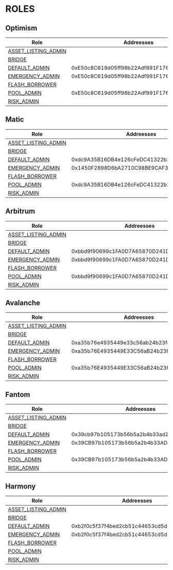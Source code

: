 # ROLES

## Optimism
| Role | Addreesses |
|------|------------|
| [ASSET_LISTING_ADMIN](../out/PERMISSIONS_V3.md#asset_listing_admin) |  |
| [BRIDGE](../out/PERMISSIONS_V3.md#bridge) |  |
| [DEFAULT_ADMIN](../out/PERMISSIONS_V3.md#default_admin) | 0xE50c8C619d05ff98b22Adf991F17602C774F785c |
| [EMERGENCY_ADMIN](../out/PERMISSIONS_V3.md#emergency_admin) | 0xE50c8C619d05ff98b22Adf991F17602C774F785c |
| [FLASH_BORROWER](../out/PERMISSIONS_V3.md#flash_borrower) |  |
| [POOL_ADMIN](../out/PERMISSIONS_V3.md#pool_admin) | 0xE50c8C619d05ff98b22Adf991F17602C774F785c |
| [RISK_ADMIN](../out/PERMISSIONS_V3.md#risk_admin) |  |

## Matic
| Role | Addreesses |
|------|------------|
| [ASSET_LISTING_ADMIN](../out/PERMISSIONS_V3.md#asset_listing_admin) |  |
| [BRIDGE](../out/PERMISSIONS_V3.md#bridge) |  |
| [DEFAULT_ADMIN](../out/PERMISSIONS_V3.md#default_admin) | 0xdc9A35B16DB4e126cFeDC41322b3a36454B1F772 |
| [EMERGENCY_ADMIN](../out/PERMISSIONS_V3.md#emergency_admin) | 0x1450F2898D6bA2710C98BE9CAF3041330eD5ae58 |
| [FLASH_BORROWER](../out/PERMISSIONS_V3.md#flash_borrower) |  |
| [POOL_ADMIN](../out/PERMISSIONS_V3.md#pool_admin) | 0xdc9A35B16DB4e126cFeDC41322b3a36454B1F772 |
| [RISK_ADMIN](../out/PERMISSIONS_V3.md#risk_admin) |  |

## Arbitrum
| Role | Addreesses |
|------|------------|
| [ASSET_LISTING_ADMIN](../out/PERMISSIONS_V3.md#asset_listing_admin) |  |
| [BRIDGE](../out/PERMISSIONS_V3.md#bridge) |  |
| [DEFAULT_ADMIN](../out/PERMISSIONS_V3.md#default_admin) | 0xbbd9f90699c1FA0D7A65870D241DD1f1217c96Eb |
| [EMERGENCY_ADMIN](../out/PERMISSIONS_V3.md#emergency_admin) | 0xbbd9f90699c1FA0D7A65870D241DD1f1217c96Eb |
| [FLASH_BORROWER](../out/PERMISSIONS_V3.md#flash_borrower) |  |
| [POOL_ADMIN](../out/PERMISSIONS_V3.md#pool_admin) | 0xbbd9f90699c1FA0D7A65870D241DD1f1217c96Eb |
| [RISK_ADMIN](../out/PERMISSIONS_V3.md#risk_admin) |  |

## Avalanche
| Role | Addreesses |
|------|------------|
| [ASSET_LISTING_ADMIN](../out/PERMISSIONS_V3.md#asset_listing_admin) |  |
| [BRIDGE](../out/PERMISSIONS_V3.md#bridge) |  |
| [DEFAULT_ADMIN](../out/PERMISSIONS_V3.md#default_admin) | 0xa35b76e4935449e33c56ab24b23fcd3246f13470 |
| [EMERGENCY_ADMIN](../out/PERMISSIONS_V3.md#emergency_admin) | 0xa35b76E4935449E33C56aB24b23fcd3246f13470 |
| [FLASH_BORROWER](../out/PERMISSIONS_V3.md#flash_borrower) |  |
| [POOL_ADMIN](../out/PERMISSIONS_V3.md#pool_admin) | 0xa35b76E4935449E33C56aB24b23fcd3246f13470 |
| [RISK_ADMIN](../out/PERMISSIONS_V3.md#risk_admin) |  |

## Fantom
| Role | Addreesses |
|------|------------|
| [ASSET_LISTING_ADMIN](../out/PERMISSIONS_V3.md#asset_listing_admin) |  |
| [BRIDGE](../out/PERMISSIONS_V3.md#bridge) |  |
| [DEFAULT_ADMIN](../out/PERMISSIONS_V3.md#default_admin) | 0x39cb97b105173b56b5a2b4b33ad25d6a50e6c949 |
| [EMERGENCY_ADMIN](../out/PERMISSIONS_V3.md#emergency_admin) | 0x39CB97b105173b56b5a2b4b33AD25d6a50E6c949 |
| [FLASH_BORROWER](../out/PERMISSIONS_V3.md#flash_borrower) |  |
| [POOL_ADMIN](../out/PERMISSIONS_V3.md#pool_admin) | 0x39CB97b105173b56b5a2b4b33AD25d6a50E6c949 |
| [RISK_ADMIN](../out/PERMISSIONS_V3.md#risk_admin) |  |

## Harmony
| Role | Addreesses |
|------|------------|
| [ASSET_LISTING_ADMIN](../out/PERMISSIONS_V3.md#asset_listing_admin) |  |
| [BRIDGE](../out/PERMISSIONS_V3.md#bridge) |  |
| [DEFAULT_ADMIN](../out/PERMISSIONS_V3.md#default_admin) | 0xb2f0c5f37f4bed2cb51c44653cd5d84866bdcd2d |
| [EMERGENCY_ADMIN](../out/PERMISSIONS_V3.md#emergency_admin) | 0xb2f0c5f37f4bed2cb51c44653cd5d84866bdcd2d |
| [FLASH_BORROWER](../out/PERMISSIONS_V3.md#flash_borrower) |  |
| [POOL_ADMIN](../out/PERMISSIONS_V3.md#pool_admin) |  |
| [RISK_ADMIN](../out/PERMISSIONS_V3.md#risk_admin) |  |
